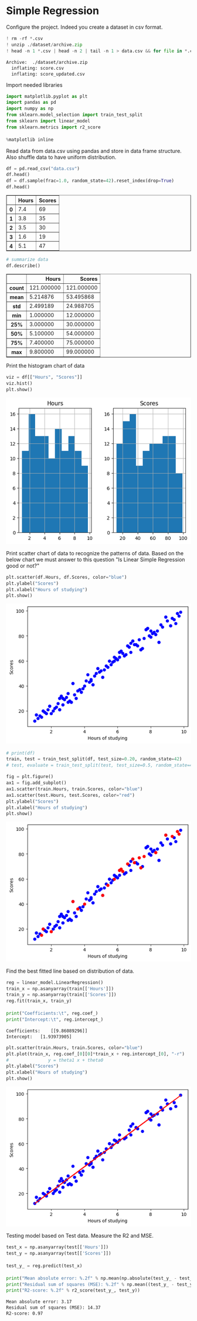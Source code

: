 # Simple Regression

Configure the project. Indeed you create a dataset in csv format.


```python
! rm -rf *.csv
! unzip ./dataset/archive.zip
! head -n 1 *.csv | head -n 2 | tail -n 1 > data.csv && for file in *.csv; do (tail -n +2 "$file"; echo) >> data.csv; done && sed -i '/^$/d' data.csv
```

    Archive:  ./dataset/archive.zip
      inflating: score.csv               
      inflating: score_updated.csv       


Import needed libraries


```python
import matplotlib.pyplot as plt
import pandas as pd
import numpy as np
from sklearn.model_selection import train_test_split
from sklearn import linear_model
from sklearn.metrics import r2_score

%matplotlib inline
```

Read data from data.csv using pandas and store in data frame structure. Also shuffle data to have uniform distribution. 


```python
df = pd.read_csv("data.csv")
df.head()
df = df.sample(frac=1.0, random_state=42).reset_index(drop=True)
df.head()
```




<div>
<style scoped>
    .dataframe tbody tr th:only-of-type {
        vertical-align: middle;
    }

    .dataframe tbody tr th {
        vertical-align: top;
    }

    .dataframe thead th {
        text-align: right;
    }
</style>
<table border="1" class="dataframe">
  <thead>
    <tr style="text-align: right;">
      <th></th>
      <th>Hours</th>
      <th>Scores</th>
    </tr>
  </thead>
  <tbody>
    <tr>
      <th>0</th>
      <td>7.4</td>
      <td>69</td>
    </tr>
    <tr>
      <th>1</th>
      <td>3.8</td>
      <td>35</td>
    </tr>
    <tr>
      <th>2</th>
      <td>3.5</td>
      <td>30</td>
    </tr>
    <tr>
      <th>3</th>
      <td>1.6</td>
      <td>19</td>
    </tr>
    <tr>
      <th>4</th>
      <td>5.1</td>
      <td>47</td>
    </tr>
  </tbody>
</table>
</div>




```python
# summarize data
df.describe() 
```




<div>
<style scoped>
    .dataframe tbody tr th:only-of-type {
        vertical-align: middle;
    }

    .dataframe tbody tr th {
        vertical-align: top;
    }

    .dataframe thead th {
        text-align: right;
    }
</style>
<table border="1" class="dataframe">
  <thead>
    <tr style="text-align: right;">
      <th></th>
      <th>Hours</th>
      <th>Scores</th>
    </tr>
  </thead>
  <tbody>
    <tr>
      <th>count</th>
      <td>121.000000</td>
      <td>121.000000</td>
    </tr>
    <tr>
      <th>mean</th>
      <td>5.214876</td>
      <td>53.495868</td>
    </tr>
    <tr>
      <th>std</th>
      <td>2.499189</td>
      <td>24.988705</td>
    </tr>
    <tr>
      <th>min</th>
      <td>1.000000</td>
      <td>12.000000</td>
    </tr>
    <tr>
      <th>25%</th>
      <td>3.000000</td>
      <td>30.000000</td>
    </tr>
    <tr>
      <th>50%</th>
      <td>5.100000</td>
      <td>54.000000</td>
    </tr>
    <tr>
      <th>75%</th>
      <td>7.400000</td>
      <td>75.000000</td>
    </tr>
    <tr>
      <th>max</th>
      <td>9.800000</td>
      <td>99.000000</td>
    </tr>
  </tbody>
</table>
</div>



Print the histogram chart of data


```python
viz = df[["Hours", "Scores"]]
viz.hist()
plt.show()
```


    
![png](simple_regression_files/simple_regression_9_0.png)
    


Print scatter chart of data to recognize the patterns of data. Based on the below chart we must answer to this question "Is Linear Simple Regression good or not?"


```python
plt.scatter(df.Hours, df.Scores, color="blue")
plt.ylabel("Scores")
plt.xlabel("Hours of studying")
plt.show()
```


    
![png](simple_regression_files/simple_regression_11_0.png)
    



```python
# print(df)
train, test = train_test_split(df, test_size=0.20, random_state=42)
# test, evaluate = train_test_split(test, test_size=0.5, random_state=42)
```


```python
fig = plt.figure()
ax1 = fig.add_subplot()
ax1.scatter(train.Hours, train.Scores, color="blue")
ax1.scatter(test.Hours, test.Scores, color="red")
plt.ylabel("Scores")
plt.xlabel("Hours of studying")
plt.show()
```


    
![png](simple_regression_files/simple_regression_13_0.png)
    


Find the best fitted line based on distribution of data. 


```python
reg = linear_model.LinearRegression()
train_x = np.asanyarray(train[['Hours']])
train_y = np.asanyarray(train[['Scores']])
reg.fit(train_x, train_y)

print("Coefficients:\t", reg.coef_)
print("Intercept:\t", reg.intercept_)
```

    Coefficients:	 [[9.86089296]]
    Intercept:	 [1.93973905]



```python
plt.scatter(train.Hours, train.Scores, color="blue")
plt.plot(train_x, reg.coef_[0][0]*train_x + reg.intercept_[0], "-r")
#               y = theta1 x + theta0
plt.ylabel("Scores")
plt.xlabel("Hours of studying")
plt.show()
```


    
![png](simple_regression_files/simple_regression_16_0.png)
    


Testing model based on Test data. Measure the R2 and MSE.


```python
test_x = np.asanyarray(test[['Hours']])
test_y = np.asanyarray(test[['Scores']])

test_y_ = reg.predict(test_x)

print("Mean absolute error: %.2f" % np.mean(np.absolute(test_y_ - test_y)))
print("Residual sum of squares (MSE): %.2f" % np.mean((test_y_ - test_y)**2))
print("R2-score: %.2f" % r2_score(test_y_, test_y))
```

    Mean absolute error: 3.17
    Residual sum of squares (MSE): 14.37
    R2-score: 0.97

